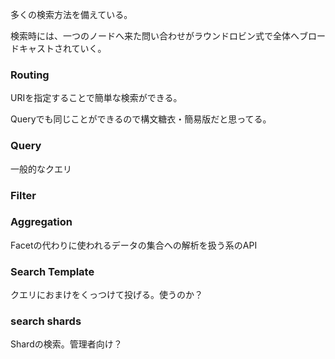 
多くの検索方法を備えている。

検索時には、一つのノードへ来た問い合わせがラウンドロビン式で全体へブロードキャストされていく。

### Routing

URIを指定することで簡単な検索ができる。

Queryでも同じことができるので構文糖衣・簡易版だと思ってる。

### Query

一般的なクエリ

### Filter

### Aggregation

Facetの代わりに使われるデータの集合への解析を扱う系のAPI

### Search Template

クエリにおまけをくっつけて投げる。使うのか？

### search shards

Shardの検索。管理者向け？


